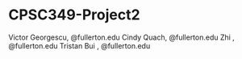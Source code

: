 # CPSC349-Project2

Victor Georgescu, @fullerton.edu
Cindy Quach, @fullerton.edu
Zhi , @fullerton.edu
Tristan Bui , @fullerton.edu

